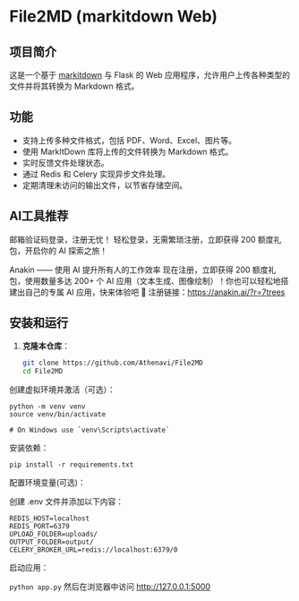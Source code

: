 # File2MD (markitdown Web)

## 项目简介

这是一个基于 [markitdown](https://github.com/microsoft/markitdown) 与 Flask 的 Web 应用程序，允许用户上传各种类型的文件并将其转换为 Markdown 格式。

## 功能

- 支持上传多种文件格式，包括 PDF、Word、Excel、图片等。
- 使用 MarkItDown 库将上传的文件转换为 Markdown 格式。
- 实时反馈文件处理状态。
- 通过 Redis 和 Celery 实现异步文件处理。
- 定期清理未访问的输出文件，以节省存储空间。

## AI工具推荐
邮箱验证码登录，注册无忧！
轻松登录，无需繁琐注册，立即获得 200 额度礼包，开启你的 AI 探索之旅！

Anakin —— 使用 AI 提升所有人的工作效率 现在注册，立即获得 200 额度礼包，使用数量多达 200+ 个 AI 应用（文本生成、图像绘制）！你也可以轻松地搭建出自己的专属 AI 应用，快来体验吧
🔗 注册链接：https://anakin.ai/?r=7trees

## 安装和运行

1. **克隆本仓库**：

   ```bash
   git clone https://github.com/Athenavi/File2MD
   cd File2MD

创建虚拟环境并激活（可选）：
```
python -m venv venv
source venv/bin/activate  

# On Windows use `venv\Scripts\activate`
```

安装依赖：

`pip install -r requirements.txt`

配置环境变量(可选)：

创建 .env 文件并添加以下内容：
```
REDIS_HOST=localhost
REDIS_PORT=6379
UPLOAD_FOLDER=uploads/
OUTPUT_FOLDER=output/
CELERY_BROKER_URL=redis://localhost:6379/0
```

启动应用：

`python app.py`
然后在浏览器中访问 http://127.0.0.1:5000
